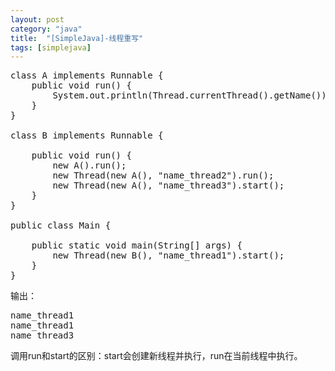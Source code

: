 ```yaml
---
layout: post
category: "java"
title:  "[SimpleJava]-线程重写"
tags: [simplejava]
---
```


<pre>
class A implements Runnable {
    public void run() {
        System.out.println(Thread.currentThread().getName());
    }
}
 
class B implements Runnable {
 
    public void run() {
        new A().run();
        new Thread(new A(), "name_thread2").run();
        new Thread(new A(), "name_thread3").start();
    }
}
 
public class Main {
 
    public static void main(String[] args) {
        new Thread(new B(), "name_thread1").start();
    }
}
</pre>

输出：
<pre>
name_thread1
name_thread1
name_thread3
</pre>

调用run和start的区别：start会创建新线程并执行，run在当前线程中执行。